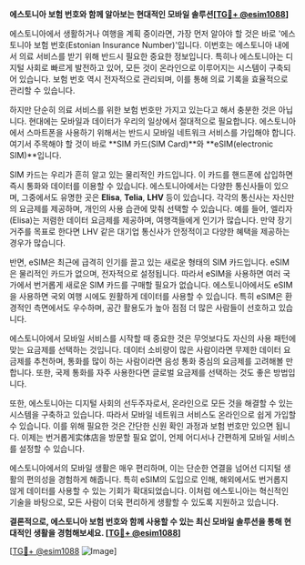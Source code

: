 **에스토니아 보험 번호와 함께 알아보는 현대적인 모바일 솔루션[[TG💪+ @esim1088](https://t.me/s/esim1088)]**

에스토니아에서 생활하거나 여행을 계획 중이라면, 가장 먼저 알아야 할 것은 바로 '에스토니아 보험 번호(Estonian Insurance Number)'입니다. 이번호는 에스토니아 내에서 의료 서비스를 받기 위해 반드시 필요한 중요한 정보입니다. 특히나 에스토니아는 디지털 사회로 빠르게 발전하고 있어, 모든 것이 온라인으로 이루어지는 시스템이 구축되어 있습니다. 보험 번호 역시 전자적으로 관리되며, 이를 통해 의료 기록을 효율적으로 관리할 수 있습니다.

하지만 단순히 의료 서비스를 위한 보험 번호만 가지고 있는다고 해서 충분한 것은 아닙니다. 현대에는 모바일과 데이터가 우리의 일상에서 절대적으로 필요합니다. 에스토니아에서 스마트폰을 사용하기 위해서는 반드시 모바일 네트워크 서비스를 가입해야 합니다. 여기서 주목해야 할 것이 바로 **SIM 카드(SIM Card)**와 **eSIM(electronic SIM)**입니다.

SIM 카드는 우리가 흔히 알고 있는 물리적인 카드입니다. 이 카드를 핸드폰에 삽입하면 즉시 통화와 데이터를 이용할 수 있습니다. 에스토니아에서는 다양한 통신사들이 있으며, 그중에서도 유명한 곳은 **Elisa**, **Telia**, **LHV** 등이 있습니다. 각각의 통신사는 자신만의 요금제를 제공하며, 개인의 사용 습관에 맞춰 선택할 수 있습니다. 예를 들어, 엘리자(Elisa)는 저렴한 데이터 요금제를 제공하며, 여행객들에게 인기가 많습니다. 만약 장기 거주를 목표로 한다면 LHV 같은 대기업 통신사가 안정적이고 다양한 혜택을 제공하는 경우가 많습니다.

반면, eSIM은 최근에 급격히 인기를 끌고 있는 새로운 형태의 SIM 카드입니다. eSIM은 물리적인 카드가 없으며, 전자적으로 설정됩니다. 따라서 eSIM을 사용하면 여러 국가에서 번거롭게 새로운 SIM 카드를 구매할 필요가 없습니다. 에스토니아에서도 eSIM을 사용하면 국외 여행 시에도 원활하게 데이터를 사용할 수 있습니다. 특히 eSIM은 환경적인 측면에서도 우수하며, 공간 활용도가 높아 점점 더 많은 사람들이 선호하고 있습니다.

에스토니아에서 모바일 서비스를 시작할 때 중요한 것은 무엇보다도 자신의 사용 패턴에 맞는 요금제를 선택하는 것입니다. 데이터 소비량이 많은 사람이라면 무제한 데이터 요금제를 추천하며, 통화를 많이 하는 사람이라면 음성 통화 중심의 요금제를 고려해볼 만합니다. 또한, 국제 통화를 자주 사용한다면 글로벌 요금제를 선택하는 것도 좋은 방법입니다.

또한, 에스토니아는 디지털 사회의 선두주자로서, 온라인으로 모든 것을 해결할 수 있는 시스템을 구축하고 있습니다. 따라서 모바일 네트워크 서비스도 온라인으로 쉽게 가입할 수 있습니다. 이를 위해 필요한 것은 간단한 신원 확인 과정과 보험 번호만 있으면 됩니다. 이제는 번거롭게实体店을 방문할 필요 없이, 언제 어디서나 간편하게 모바일 서비스를 설정할 수 있습니다.

에스토니아에서의 모바일 생활은 매우 편리하며, 이는 단순한 연결을 넘어선 디지털 생활의 편의성을 경험하게 해줍니다. 특히 eSIM의 도입으로 인해, 해외에서도 번거롭지 않게 데이터를 사용할 수 있는 기회가 확대되었습니다. 이처럼 에스토니아는 혁신적인 기술을 바탕으로, 모든 사람이 더욱 편리하게 생활할 수 있도록 지원하고 있습니다.

**결론적으로, 에스토니아 보험 번호와 함께 사용할 수 있는 최신 모바일 솔루션을 통해 현대적인 생활을 경험해보세요. [[TG💪+ @esim1088](https://t.me/s/esim1088)]**

[[TG💪+ @esim1088](https://t.me/s/esim1088) ![Image](https://i.postimg.cc/Y0z9fWf4/image.png)]